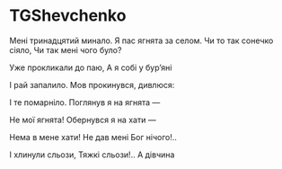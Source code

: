 # TGShevchenko

Мені тринадцятий минало.
Я пас ягнята за селом.
Чи то так сонечко сіяло,
Чи так мені чого було?

Уже прокликали до паю,
А я собі у бур’яні

І рай запалило.
Мов прокинувся, дивлюся:

І те помарніло.
Поглянув я на ягнята —

Не мої ягнята!
Обернувся я на хати —

Нема в мене хати!
Не дав мені Бог нічого!..

І хлинули сльози,
Тяжкі сльози!.. А дівчина